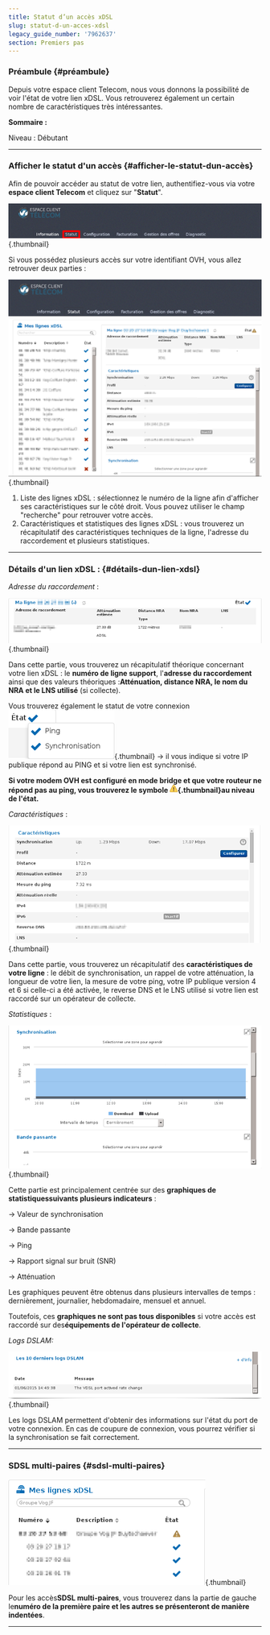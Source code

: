 ```yaml
---
title: Statut d’un accès xDSL
slug: statut-d-un-acces-xdsl
legacy_guide_number: '7962637'
section: Premiers pas
---
```


### Préambule {#préambule}

Depuis votre espace client Telecom, nous vous donnons la possibilité de voir l'état de votre lien xDSL. Vous retrouverez également un certain nombre de caractéristiques très intéressantes.

**Sommaire :**

Niveau : Débutant

------------------------------------------------------------------------

### Afficher le statut d'un accès {#afficher-le-statut-dun-accès}

Afin de pouvoir accéder au statut de votre lien, authentifiez-vous via votre **espace client Telecom** et cliquez sur "**Statut**".

![](images/statut.png){.thumbnail}

Si vous possédez plusieurs accès sur votre identifiant OVH, vous allez retrouver deux parties :

![](images/statut1.png){.thumbnail}

1.  Liste des lignes xDSL : sélectionnez le numéro de la ligne afin d'afficher ses caractéristiques sur le côté droit. Vous pouvez utiliser le champ "recherche" pour retrouver votre accès.
2.  Caractéristiques et statistiques des lignes xDSL : vous trouverez un récapitulatif des caractéristiques techniques de la ligne, l'adresse du raccordement et plusieurs statistiques.

------------------------------------------------------------------------

### Détails d'un lien xDSL : {#détails-dun-lien-xdsl}

*Adresse du raccordement* :

![](images/statut3.png){.thumbnail}

Dans cette partie, vous trouverez un récapitulatif théorique concernant votre lien xDSL : le **numéro de ligne support**, l'**adresse du raccordement** ainsi que des valeurs théoriques :**Atténuation, distance NRA, le nom du NRA et le LNS utilisé** (si collecte).

Vous trouverez également le statut de votre connexion ![](images/etatSync.png){.thumbnail} → il vous indique si votre IP publique répond au PING et si votre lien est synchronisé.

**Si votre modem OVH est configuré en mode bridge et que votre routeur ne répond pas au ping, vous trouverez le symbole ![](images/warning.png){.thumbnail}**au niveau de l'état**.**

*Caractéristiques* :

![](images/statut4.png){.thumbnail}

Dans cette partie, vous trouverez un récapitulatif des **caractéristiques de votre ligne** : le débit de synchronisation, un rappel de votre atténuation, la longueur de votre lien, la mesure de votre ping, votre IP publique version 4 et 6 si celle-ci a été activée, le reverse DNS et le LNS utilisé si votre lien est raccordé sur un opérateur de collecte.

*Statistiques* :

![](images/statut5.png){.thumbnail}

Cette partie est principalement centrée sur des **graphiques de statistiquessuivants plusieurs indicateurs** :

→ Valeur de synchronisation

→ Bande passante

→ Ping

→ Rapport signal sur bruit (SNR)

→ Atténuation

Les graphiques peuvent être obtenus dans plusieurs intervalles de temps : dernièrement, journalier, hebdomadaire, mensuel et annuel.

Toutefois, ces **graphiques ne sont pas tous disponibles** si votre accès est raccordé sur des**équipements de l'opérateur de collecte**.

*Logs DSLAM:*

![](images/statut6.png){.thumbnail}

Les logs DSLAM permettent d'obtenir des informations sur l'état du port de votre connexion. En cas de coupure de connexion, vous pourrez vérifier si la synchronisation se fait correctement.

------------------------------------------------------------------------

### SDSL multi-paires {#sdsl-multi-paires}

![](images/statut7.png){.thumbnail}

Pour les accès**SDSL multi-paires**, vous trouverez dans la partie de gauche le**numéro de la première paire et les autres se présenteront de manière indentées**.

------------------------------------------------------------------------



